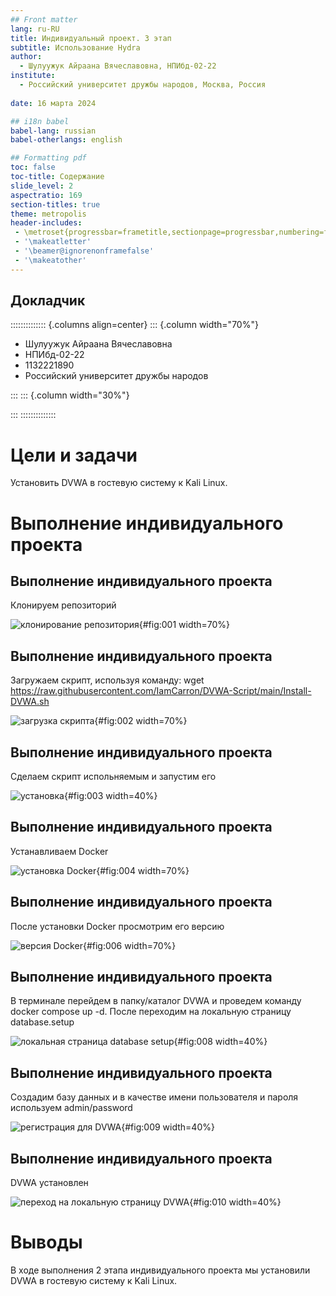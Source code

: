 ```yaml
---
## Front matter
lang: ru-RU
title: Индивидуальный проект. 3 этап
subtitle: Использование Hydra
author:
  - Шулуужук Айраана Вячеславовна, НПИбд-02-22
institute:
  - Российский университет дружбы народов, Москва, Россия
 
date: 16 марта 2024

## i18n babel
babel-lang: russian
babel-otherlangs: english

## Formatting pdf
toc: false
toc-title: Содержание
slide_level: 2
aspectratio: 169
section-titles: true
theme: metropolis
header-includes:
 - \metroset{progressbar=frametitle,sectionpage=progressbar,numbering=fraction}
 - '\makeatletter'
 - '\beamer@ignorenonframefalse'
 - '\makeatother'
---
```


## Докладчик

:::::::::::::: {.columns align=center}
::: {.column width="70%"}

  * Шулуужук Айраана Вячеславовна 
  * НПИбд-02-22
  * 1132221890
  * Российский университет дружбы народов

:::
::: {.column width="30%"}

:::
::::::::::::::

# Цели и задачи

Установить DVWA в гостевую систему к Kali Linux.

# Выполнение индивидуального проекта

## Выполнение индивидуального проекта

Клонируем репозиторий

![клонирование репозитория](image/1.png){#fig:001 width=70%}

## Выполнение индивидуального проекта

Загружаем скрипт, используя команду: wget https://raw.githubusercontent.com/IamCarron/DVWA-Script/main/Install-DVWA.sh

![загрузка скрипта](image/2.png){#fig:002 width=70%}

## Выполнение индивидуального проекта

Сделаем скрипт испольняемым и запустим его 

![установка](image/3.png){#fig:003 width=40%}

## Выполнение индивидуального проекта

Устанавливаем Docker

![установка Docker](image/4.png){#fig:004 width=70%}

## Выполнение индивидуального проекта

После установки Docker просмотрим его версию

![версия Docker](image/6.png){#fig:006 width=70%}

## Выполнение индивидуального проекта

В терминале перейдем в папку/каталог DVWA и проведем команду docker compose up -d. После переходим на локальную страницу database.setup

![локальная страница database setup](image/8.png){#fig:008 width=40%}

## Выполнение индивидуального проекта

Создадим базу данных и в качестве имени пользователя и пароля используем admin/password

![регистрация для DVWA](image/9.png){#fig:009 width=40%}

## Выполнение индивидуального проекта

DVWA установлен

![переход на локальную страницу DVWA](image/10.png){#fig:010 width=40%}

# Выводы

В ходе выполнения 2 этапа индивидуального проекта мы установили DVWA в гостевую систему к Kali Linux.

